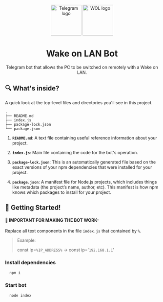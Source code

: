 <p align="center">
  <img alt="Telegram logo" src="https://www.vhv.rs/dpng/d/492-4925781_telegram-free-download-and-circle-twitter-logo-png.png" width="100" />
  <img alt="WOL logo" src="https://downloadr2.apkmirror.com/wp-content/uploads/2019/03/5c878b5f9fa8c.png" width="100" />
</p>
<h1 align="center">
  Wake on LAN Bot
</h1>
<p align="center">
  Telegram bot that allows the PC to be switched on remotely with a Wake on LAN.
</p>

## 🔍 What's inside?

A quick look at the top-level files and directories you'll see in this project.

    .
    ├── README.md
    ├── index.js
    ├── package-lock.json
    └── package.json


1. **`README.md`**: A text file containing useful reference information about your project.

2. **`index.js`**: Main file containing the code for the bot's operation.

3. **`package-lock.json`**: This is an automatically generated file based on the exact versions of your npm dependencies that were installed for your project.

4. **`package.json`**: A manifest file for Node.js projects, which includes things like metadata (the project’s name, author, etc). This manifest is how npm knows which packages to install for your project.

## 🚀 Getting Started!

#### **📢 IMPORTANT FOR MAKING THE BOT WORK:**
Replace all text components in the file `index.js` that contained by `%`.

> Example:
> 
> const ip=`%IP_ADDRESS%` &#8594; const ip='`192.168.1.1`'


### Install dependencies

```bash
  npm i
```

### Start bot

```bash
  node index
```

